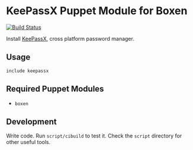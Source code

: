 # KeePassX Puppet Module for Boxen

[![Build Status](https://travis-ci.org/boxen/puppet-keepassx.png?branch=master)](https://travis-ci.org/boxen/puppet-keepassx)

Install [KeePassX](http://www.keepassx.org), cross platform password manager.

## Usage

```puppet
include keepassx
```

## Required Puppet Modules

* `boxen`

## Development

Write code. Run `script/cibuild` to test it. Check the `script`
directory for other useful tools.
